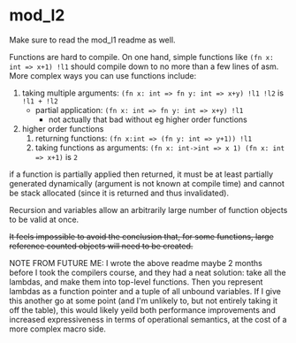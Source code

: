 # mod_l2

Make sure to read the mod_l1 readme as well.

Functions are hard to compile. On one hand, simple functions like `(fn x: int => x+1) !l1` should compile down to
no more than a few lines of asm. More complex ways you can use functions include:

1. taking multiple arguments: `(fn x: int => fn y: int => x+y) !l1 !l2` is `!l1 + !l2`
    - partial application: `(fn x: int => fn y: int => x+y) !l1`
        - not actually that bad without eg higher order functions
2. higher order functions
    1. returning functions: `(fn x:int => (fn y: int => y+1)) !l1`
    2. taking functions as arguments: `(fn x: int->int => x 1) (fn x: int => x+1)` is `2`
    
if a function is partially applied then returned, it must be at least partially generated dynamically (argument is not
known at compile time) and cannot be stack allocated (since it is returned and thus invalidated).

Recursion and variables allow an arbitrarily large number of function objects to be valid at once.

~~It feels impossible to avoid the conclusion that, for some functions, large reference counted objects will need
to be created.~~

NOTE FROM FUTURE ME: I wrote the above readme maybe 2 months before I took the compilers course, and they had a neat solution: take all the lambdas, and make them into top-level functions. Then you represent lambdas as a function pointer and a tuple of all unbound variables. If I give this another go at some point (and I'm unlikely to, but not entirely taking it off the table), this would likely yeild both performance improvements and increased expressiveness in terms of operational semantics, at the cost of a more complex macro side.
